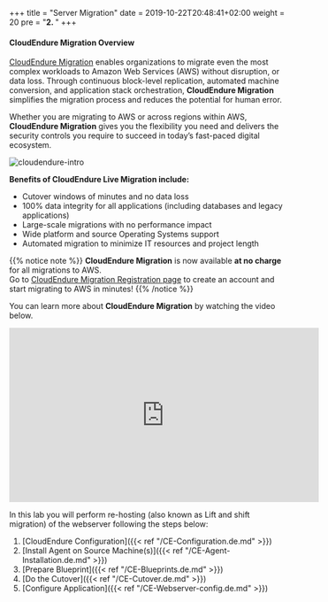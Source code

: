 +++
title = "Server Migration"
date = 2019-10-22T20:48:41+02:00
weight = 20
pre = "<b>2. </b>"
+++

#### CloudEndure Migration Overview

<a href="https://aws.amazon.com/cloudendure-migration/" target="_blank">CloudEndure Migration</a> enables organizations to migrate even the most complex workloads to Amazon Web Services (AWS) without disruption, or data loss. Through continuous block-level replication, automated machine conversion, and application stack orchestration, **CloudEndure Migration** simplifies the migration process and reduces the potential for human error.

Whether you are migrating to AWS or across regions within AWS, **CloudEndure Migration** gives you the flexibility you need and delivers the security controls you require to succeed in today’s fast-paced digital ecosystem.

![cloudendure-intro](/ce/ce-home.png)

**Benefits of CloudEndure Live Migration include:**

- Cutover windows of minutes and no data loss
- 100% data integrity for all applications (including databases and legacy applications)
- Large-scale migrations with no performance impact
- Wide platform and source Operating Systems support
- Automated migration to minimize IT resources and project length

{{% notice note %}}
**CloudEndure Migration** is now available **at no charge**  for all migrations to AWS.  
Go to <a href="https://console.cloudendure.com/#/register/register">CloudEndure Migration Registration page</a> to create an account and start migrating to AWS in minutes!
{{% /notice %}}  

You can learn more about **CloudEndure Migration** by watching the video below.
<center><iframe width="560" height="315" src="https://www.youtube-nocookie.com/embed/kIJ29q-Jsyo" frameborder="0" allow="accelerometer; autoplay; encrypted-media; gyroscope; picture-in-picture" allowfullscreen></iframe></center>

In this lab you will perform re-hosting (also known as Lift and shift migration) of the webserver following the steps below:

1. [CloudEndure Configuration]({{< ref "/CE-Configuration.de.md" >}})  
2. [Install Agent on Source Machine(s)]({{< ref "/CE-Agent-Installation.de.md" >}})  
3. [Prepare Blueprint]({{< ref "/CE-Blueprints.de.md" >}})  
4. [Do the Cutover]({{< ref "/CE-Cutover.de.md" >}})  
5. [Configure Application]({{< ref "/CE-Webserver-config.de.md" >}})  
